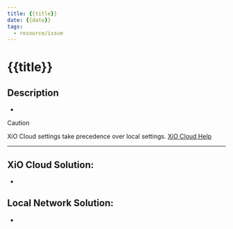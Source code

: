 ```yaml
---
title: {{title}}
date: {{date}}
tags: 
  - resource/issue
---
```


# {{title}}

## Description

- 

> [!CAUTION]
> XiO Cloud settings take precedence over local settings. [XiO Cloud Help](../../03-Resources/FAQ/Crestron-OLH-Links.md#XiO%20Cloud)

---

## XiO Cloud Solution:
 - 

## Local Network Solution:

- 
